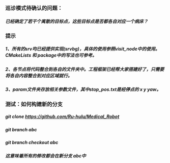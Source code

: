 ### 巡诊模式待确认的问题：  
##### 已经确定了若干个离散的目标点，这些目标点是否都各自对应一个病床？

### 提示
##### 1、所有的srv均已经提供实现(srvbg)，具体的使用参照visit_node中的使用。CMakeLists 和 package中的写法也可参考。  
##### 2、各节点将代码整合到各自的文件夹中。工程框架已经帮大家搭建好了，只需要将各自内容整合到对应区域就行。  
##### 3、param文件夹存放相关参数文件，其中stop_pos.txt是经停点的 x y yaw。  

### 测试：如何构建新的分支
##### git clone https://github.com/Ru-hulu/Medical_Robot
##### git branch abc 
##### git branch checkout abc 
##### 这意味着所有的修改都会在新分支 abc中